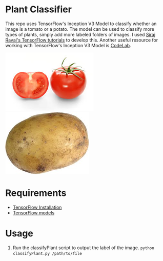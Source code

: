 # Plant Classifier
This repo uses TensorFlow's Inception V3 Model to classify whether an image is a tomato or a potato. 
The model can be used to classify more types of plants, simply add more labeled folders of images. 
I used [Siraj Raval's TensorFlow tutorials](https://www.youtube.com/watch?v=QfNvhPx5Px8) to develop this. 
Another useful resource for working with TensorFlow's Inception V3 Model is [CodeLab](https://codelabs.developers.google.com/codelabs/tensorflow-for-poets/?utm_campaign=chrome_series_machinelearning_063016&utm_source=gdev&utm_medium=yt-desc#0).

![el](plant_photos/tomato/2Q==.jpg)
![el](plant_photos/potato/images.jpg)

# Requirements

* [TensorFlow Installation](https://www.tensorflow.org/install/)
* [TensorFlow models](https://github.com/tensorflow/tensorflow)

# Usage

1. Run the classifyPlant script to output the label of the image. `python classifyPlant.py /path/to/file`



